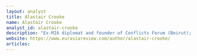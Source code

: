 ```yaml
---
layout: analyst
title: Alastair Crooke
name: Alastair Crooke
analyst_id: alastair-crooke
description: "Ex-MI6 diplomat and founder of Conflicts Forum (Beirut); publishes deep Middle East and great-power essays independent of Western institutional frames."
website: https://www.eurasiareview.com/author/alastair-crooke/
articles:
---
```


